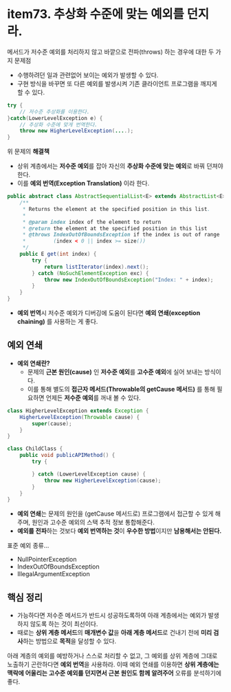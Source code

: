 # item73. 추상화 수준에 맞는 예외를 던지라.

메서드가 저수준 예외를 처리하지 않고 바깥으로 전파(throws) 하는 경우에 대한 두 가지 문제점

* 수행하려던 일과 관련없어 보이는 예외가 발생할 수 있다.
* 구현 방식을 바꾸면 또 다른 예외를 발생시켜 기존 클라이언트 프로그램을 깨지게 할 수 있다.

```java
try {
    // 저수준 추상화를 이용한다.
}catch(LowerLevelException e) {
    // 추상화 수준에 맞게 번역한다.
    throw new HigherLevelException(....);
}
```

위 문제의 **해결책**

* 상위 계층에서는 **저수준 예외**를 잡아 자신의 **추상화 수준에 맞는 예외**로 바꿔 던져야 한다.
* 이를 **예외 번역(Exception Translation)** 이라 한다.

```java
public abstract class AbstractSequentialList<E> extends AbstractList<E> {
    /**
     * Returns the element at the specified position in this list.
     *
     * @param index index of the element to return
     * @return the element at the specified position in this list
     * @throws IndexOutOfBoundsException if the index is out of range
     *         (index < 0 || index >= size())
     */
    public E get(int index) {
        try {
            return listIterator(index).next();
        } catch (NoSuchElementException exc) {
            throw new IndexOutOfBoundsException("Index: " + index);
        }
    }
}
```

* **예외 번역**시 저수준 예외가 디버깅에 도움이 된다면 **예외 연쇄(exception chaining)** 를 사용하는 게 좋다.

## 예외 연쇄

* **예외 연쇄란?**
  * 문제의 **근본 원인(cause)** 인 **저수준 예외**를 **고수준 예외**에 실어 보내는 방식이다.
  * 이를 통해 별도의 **접근자 메서드(Throwable의 getCause 메서드)** 를 통해 필요하면 언제든 **저수준 예외**를 꺼내 볼 수 있다.

```java
class HigherLevelException extends Exception {
    HigherLevelException(Throwable cause) {
        super(cause);
    }
}

class ChildClass {
    public void publicAPIMethod() {
        try {

        } catch (LowerLevelException cause) {
            throw new HigherLevelException(cause);
        }
    }
}
```

* **예외 연쇄**는 문제의 원인을 (getCause 메서드로) 프로그램에서 접근할 수 있게 해주며, 원인과 고수준 예외의 스택 추적 정보 통합해준다.
* **예외를 전파**하는 것보다 **예외 번역하는 것**이 **우수한 방법**이지만 **남용해서는 안된다.**



표준 예외 종류...

* NullPointerException
* IndexOutOfBoundsException
* IllegalArgumentException

## 핵심 정리

* 가능하다면 저수준 메서드가 반드시 성공하도록하여 아래 계층에서는 예외가 발생하지 않도록 하는 것이 최선이다.
* 때로는 **상위 계층 메서드**의 **매개변수 값**을 **아래 계층 메서드**로 건내기 전에 **미리 검사**하는 방법으로 **목적**을 달성할 수 있다.

아래 계층의 예외를 예방하거나 스스로 처리할 수 없고, 그 예외를 상위 계층에 그대로 노출하기 곤란하다면 **예외 번역**을 사용하라. 이때 예외 연쇄를 이용하면 **상위 계층에는 맥락에 어울리는 고수준 예외를 던지면서 근본 원인도 함께 알려주어** 오류를 분석하기에 좋다.
